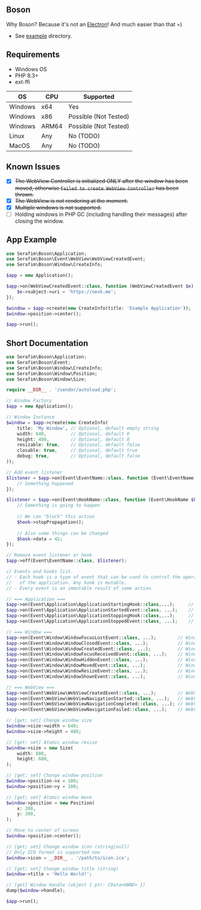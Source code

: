 ## Boson

Why Boson? Because it's not an [Electron](https://www.electronjs.org)! 
And much easier than that =)

- See [example](/example) directory.

## Requirements

- Windows OS
- PHP 8.3+
- ext-ffi

| OS      | CPU   | Supported             |
|---------|-------|-----------------------|
| Windows | x64   | Yes                   |
| Windows | x86   | Possible (Not Tested) |
| Windows | ARM64 | Possible (Not Tested) |
| Linux   | Any   | No (TODO)             |
| MacOS   | Any   | No (TODO)             |

## Known Issues

- [x] ~~The WebView Controller is initialized ONLY after the window has been moved, 
  otherwise `Failed to create WebView Controller` has been thrown.~~
- [x] ~~The WebView is not rendering at the moment.~~
- [x] ~~Multiple windows is not supported.~~
- [ ] Holding windows in PHP GC (including handling their messages) after 
  closing the window.

## App Example

```php
use Serafim\Boson\Application;
use Serafim\Boson\Event\WebView\WebViewCreatedEvent;
use Serafim\Boson\Window\CreateInfo;

$app = new Application();

$app->on(WebViewCreatedEvent::class, function (WebViewCreatedEvent $e): void {
    $e->subject->uri = 'https://nesk.me';
});

$window = $app->create(new CreateInfo(title: 'Example Application'));
$window->position->center();

$app->run();
```

## Short Documentation

```php
use Serafim\Boson\Application;
use Serafim\Boson\Event;
use Serafim\Boson\Window\CreateInfo;
use Serafim\Boson\Window\Position;
use Serafim\Boson\Window\Size;

require __DIR__ . '/vendor/autoload.php';

// Window Factory
$app = new Application();

// Window Instance
$window = $app->create(new CreateInfo(
    title: 'My Window', // Optional, default empty string
    width: 640,         // Optional, default 0
    height: 480,        // Optional, default 0
    resizable: true,    // Optional, default false
    closable: true,     // Optional, default true
    debug: true,        // Optional, default false
));

// Add event listener
$listener = $app->on(Event\EventName::class, function (Event\EventName $event) { 
    // Something happened
});

$listener = $app->on(Event\HookName::class, function (Event\HookName $hook) { 
    // Something is going to happen
    
    // We can "block" this action
    $hook->stopPropagation();
    
    // Also some things can be changed
    $hook->data = 42; 
});

// Remove event listener or hook
$app->off(Event\EventName::class, $listener);

// Events and hooks list.
// - Each hook is a type of event that can be used to control the operation
//   of the application. Any hook is mutable.
// - Every event is an immutable result of some action.

// === Application ===
$app->on(Event\Application\ApplicationStartingHook::class,...);     // Application starts
$app->on(Event\Application\ApplicationStartedEvent::class, ...);    // Application is started
$app->on(Event\Application\ApplicationStoppingHook::class,...);     // Application stops
$app->on(Event\Application\ApplicationStoppedEvent::class, ...);    // Application is stopped

// === Window ===
$app->on(Event\Window\WindowFocusLostEvent::class, ...);        // Window loses focus
$app->on(Event\Window\WindowClosedEvent::class, ...);           // Window is closed
$app->on(Event\Window\WindowCreatedEvent::class, ...);          // Window is created
$app->on(Event\Window\WindowFocusReceivedEvent::class, ...);    // Window gains focus
$app->on(Event\Window\WindowHiddenEvent::class, ...);           // Window is hidden
$app->on(Event\Window\WindowMovedEvent::class, ...);            // Window is moved
$app->on(Event\Window\WindowResizeEvent::class, ...);           // Window is resized
$app->on(Event\Window\WindowShownEvent::class, ...);            // Window is shown

// === WebView ===
$app->on(Event\WebView\WebViewCreatedEvent::class, ...);        // WebView is created
$app->on(Event\WebView\WebViewNavigationStarted::class, ...);   // WebView navigation starts
$app->on(Event\WebView\WebViewNavigationCompleted::class, ...); // WebView navigation is successfully completed
$app->on(Event\WebView\WebViewNavigationFailed::class, ...);    // WebView navigation fails

// [get; set] Change window size
$window->size->width = 640;
$window->size->height = 480;

// [get; set] Atomic window resize
$window->size = new Size(
    width: 800,
    height: 600,
);

// [get; set] Change window position
$window->position->x = 100;
$window->position->y = 100;

// [get; set] Atomic window move
$window->position = new Position(
    x: 200,
    y: 200,
);

// Move to center of screen
$window->position->center();

// [get; set] Change window icon (string|null)
// Only ICO format is supported now 
$window->icon = __DIR__ . '/path/to/icon.ico';

// [get; set] Change window title (string)
$window->title = 'Hello World!';

// [get] Window Handle (object { ptr: CData<HWND> })
dump($window->handle);

$app->run();
```
